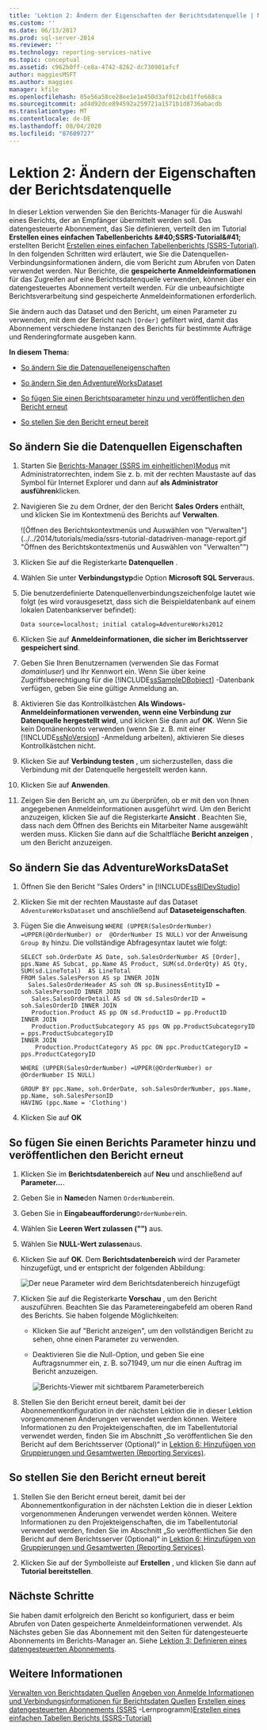 ```yaml
---
title: 'Lektion 2: Ändern der Eigenschaften der Berichtsdatenquelle | Microsoft-Dokumentation'
ms.custom: ''
ms.date: 06/13/2017
ms.prod: sql-server-2014
ms.reviewer: ''
ms.technology: reporting-services-native
ms.topic: conceptual
ms.assetid: c962b0ff-ce8a-4742-8262-dc730901afcf
author: maggiesMSFT
ms.author: maggies
manager: kfile
ms.openlocfilehash: 05e56a58ce28ee1e1e450d3af012cbd1ffe668ca
ms.sourcegitcommit: ad4d92dce894592a259721a1571b1d8736abacdb
ms.translationtype: MT
ms.contentlocale: de-DE
ms.lasthandoff: 08/04/2020
ms.locfileid: "87609727"
---
```

# <a name="lesson-2-modifying-the-report-data-source-properties"></a>Lektion 2: Ändern der Eigenschaften der Berichtsdatenquelle
  In dieser Lektion verwenden Sie den Berichts-Manager für die Auswahl eines Berichts, der an Empfänger übermittelt werden soll. Das datengesteuerte Abonnement, das Sie definieren, verteilt den im Tutorial **Erstellen eines einfachen Tabellenberichts &amp;#40;SSRS-Tutorial&amp;#41;** erstellten Bericht [Erstellen eines einfachen Tabellenberichts &#40;SSRS-Tutorial&#41;](../reporting-services/create-a-basic-table-report-ssrs-tutorial.md). In den folgenden Schritten wird erläutert, wie Sie die Datenquellen-Verbindungsinformationen ändern, die vom Bericht zum Abrufen von Daten verwendet werden. Nur Berichte, die **gespeicherte Anmeldeinformationen** für das Zugreifen auf eine Berichtsdatenquelle verwenden, können über ein datengesteuertes Abonnement verteilt werden. Für die unbeaufsichtigte Berichtsverarbeitung sind gespeicherte Anmeldeinformationen erforderlich.

 Sie ändern auch das Dataset und den Bericht, um einen Parameter zu verwenden, mit dem der Bericht nach `[Order]` gefiltert wird, damit das Abonnement verschiedene Instanzen des Berichts für bestimmte Aufträge und Renderingformate ausgeben kann.

 **In diesem Thema:**

-   [So ändern Sie die Datenquelleneigenschaften](#bkmk_modify_datasource)

-   [So ändern Sie den AdventureWorksDataset](#bkmk_modify_dataset)

-   [So fügen Sie einen Berichtsparameter hinzu und veröffentlichen den Bericht erneut](#bkmk_add_reportparameter)

-   [So stellen Sie den Bericht erneut bereit](#bkmk_redeploy)

##  <a name="to-modify-the-data-source-properties"></a><a name="bkmk_modify_datasource"></a>So ändern Sie die Datenquellen Eigenschaften

1.  Starten Sie [Berichts-Manager &#40;SSRS im einheitlichen&#41;Modus](../../2014/reporting-services/report-manager-ssrs-native-mode.md) mit Administratorrechten, indem Sie z. b. mit der rechten Maustaste auf das Symbol für Internet Explorer und dann auf **als Administrator ausführen**klicken.

2.  Navigieren Sie zu dem Ordner, der den Bericht **Sales Orders** enthält, und klicken Sie im Kontextmenü des Berichts auf **Verwalten**.

     ![Öffnen des Berichtskontextmenüs und Auswählen von "Verwalten"](../../2014/tutorials/media/ssrs-tutorial-datadriven-manage-report.gif "Öffnen des Berichtskontextmenüs und Auswählen von "Verwalten"")

3.  Klicken Sie auf die Registerkarte **Datenquellen** .

4.  Wählen Sie unter **Verbindungstyp**die Option **Microsoft SQL Server**aus.

5.  Die benutzerdefinierte Datenquellenverbindungszeichenfolge lautet wie folgt (es wird vorausgesetzt, dass sich die Beispieldatenbank auf einem lokalen Datenbankserver befindet):

    ```
    Data source=localhost; initial catalog=AdventureWorks2012
    ```

6.  Klicken Sie auf **Anmeldeinformationen, die sicher im Berichtsserver gespeichert sind**.

7.  Geben Sie Ihren Benutzernamen (verwenden Sie das Format *domain\user*) und Ihr Kennwort ein. Wenn Sie über keine Zugriffsberechtigung für die [!INCLUDE[ssSampleDBobject](../includes/sssampledbobject-md.md)] -Datenbank verfügen, geben Sie eine gültige Anmeldung an.

8.  Aktivieren Sie das Kontrollkästchen **Als Windows-Anmeldeinformationen verwenden, wenn eine Verbindung zur Datenquelle hergestellt wird**, und klicken Sie dann auf **OK**. Wenn Sie kein Domänenkonto verwenden (wenn Sie z. B. mit einer [!INCLUDE[ssNoVersion](../includes/ssnoversion-md.md)] -Anmeldung arbeiten), aktivieren Sie dieses Kontrollkästchen nicht.

9. Klicken Sie auf **Verbindung testen** , um sicherzustellen, dass die Verbindung mit der Datenquelle hergestellt werden kann.

10. Klicken Sie auf **Anwenden**.

11. Zeigen Sie den Bericht an, um zu überprüfen, ob er mit den von Ihnen angegebenen Anmeldeinformationen ausgeführt wird. Um den Bericht anzuzeigen, klicken Sie auf die Registerkarte **Ansicht** . Beachten Sie, dass nach dem Öffnen des Berichts ein Mitarbeiter Name ausgewählt werden muss. Klicken Sie dann auf die Schaltfläche **Bericht anzeigen** , um den Bericht anzuzeigen.

##  <a name="to-modify-the-adventureworksdataset"></a><a name="bkmk_modify_dataset"></a>So ändern Sie das AdventureWorksDataSet

1.  Öffnen Sie den Bericht "Sales Orders" in [!INCLUDE[ssBIDevStudio](../includes/ssbidevstudio-md.md)]

2.  Klicken Sie mit der rechten Maustaste auf das Dataset `AdventureWorksDataset` und anschließend auf **Dataseteigenschaften**.

3.  Fügen Sie die Anweisung `WHERE (UPPER(SalesOrderNumber) =UPPER(@OrderNumber) or  @OrderNumber IS NULL)` vor der Anweisung `Group By` hinzu. Die vollständige Abfragesyntax lautet wie folgt:

    ```
    SELECT soh.OrderDate AS Date, soh.SalesOrderNumber AS [Order], pps.Name AS Subcat, pp.Name AS Product, SUM(sd.OrderQty) AS Qty, SUM(sd.LineTotal)  AS LineTotal
    FROM Sales.SalesPerson AS sp INNER JOIN
      Sales.SalesOrderHeader AS soh ON sp.BusinessEntityID = soh.SalesPersonID INNER JOIN
       Sales.SalesOrderDetail AS sd ON sd.SalesOrderID = soh.SalesOrderID INNER JOIN
       Production.Product AS pp ON sd.ProductID = pp.ProductID
    INNER JOIN
       Production.ProductSubcategory AS pps ON pp.ProductSubcategoryID = pps.ProductSubcategoryID 
    INNER JOIN
        Production.ProductCategory AS ppc ON ppc.ProductCategoryID = pps.ProductCategoryID

    WHERE (UPPER(SalesOrderNumber) =UPPER(@OrderNumber) or  @OrderNumber IS NULL)

    GROUP BY ppc.Name, soh.OrderDate, soh.SalesOrderNumber, pps.Name, pp.Name, soh.SalesPersonID
    HAVING (ppc.Name = 'Clothing')
    ```

4.  Klicken Sie auf **OK**

##  <a name="to-add-a-report-parameter-and-republish-the-report"></a><a name="bkmk_add_reportparameter"></a>So fügen Sie einen Berichts Parameter hinzu und veröffentlichen den Bericht erneut

1.  Klicken Sie im **Berichtsdatenbereich** auf **Neu** und anschließend auf **Parameter...**.

2.  Geben Sie in **Name**den Namen `OrderNumber`ein.

3.  Geben Sie in **Eingabeaufforderung**`OrderNumber`ein.

4.  Wählen Sie **Leeren Wert zulassen ("")** aus.

5.  Wählen Sie **NULL-Wert zulassen**aus.

6.  Klicken Sie auf **OK**. Dem **Berichtsdatenbereich** wird der Parameter hinzugefügt, und er entspricht der folgenden Abbildung:

     ![Der neue Parameter wird dem Berichtsdatenbereich hinzugefügt](../../2014/tutorials/media/ssrs-tutorial-datadriven-parameter.gif "Der neue Parameter wird dem Berichtsdatenbereich hinzugefügt")

7.  Klicken Sie auf die Registerkarte **Vorschau** , um den Bericht auszuführen. Beachten Sie das Parametereingabefeld am oberen Rand des Berichts. Sie haben folgende Möglichkeiten:

    -   Klicken Sie auf "Bericht anzeigen", um den vollständigen Bericht zu sehen, ohne einen Parameter zu verwenden.

    -   Deaktivieren Sie die Null-Option, und geben Sie eine Auftragsnummer ein, z. B. so71949, um nur die einen Auftrag im Bericht anzuzeigen.

         ![Berichts-Viewer mit sichtbarem Parameterbereich](../../2014/tutorials/media/ssrs-tutorial-datadriven-reportviewer-parameter.gif "Berichts-Viewer mit sichtbarem Parameterbereich")

8.  Stellen Sie den Bericht erneut bereit, damit bei der Abonnementkonfiguration in der nächsten Lektion die in dieser Lektion vorgenommenen Änderungen verwendet werden können. Weitere Informationen zu den Projekteigenschaften, die im Tabellentutorial verwendet werden, finden Sie im Abschnitt „So veröffentlichen Sie den Bericht auf dem Berichtsserver (Optional)“ in [Lektion 6: Hinzufügen von Gruppierungen und Gesamtwerten &#40;Reporting Services&#41;](../reporting-services/lesson-6-adding-grouping-and-totals-reporting-services.md).

##  <a name="to-re-deploy-the-report"></a><a name="bkmk_redeploy"></a>So stellen Sie den Bericht erneut bereit

1.  Stellen Sie den Bericht erneut bereit, damit bei der Abonnementkonfiguration in der nächsten Lektion die in dieser Lektion vorgenommenen Änderungen verwendet werden können. Weitere Informationen zu den Projekteigenschaften, die im Tabellentutorial verwendet werden, finden Sie im Abschnitt „So veröffentlichen Sie den Bericht auf dem Berichtsserver (Optional)“ in [Lektion 6: Hinzufügen von Gruppierungen und Gesamtwerten &#40;Reporting Services&#41;](../reporting-services/lesson-6-adding-grouping-and-totals-reporting-services.md).

2.  Klicken Sie auf der Symbolleiste auf **Erstellen** , und klicken Sie dann auf **Tutorial bereitstellen**.

## <a name="next-steps"></a>Nächste Schritte
 Sie haben damit erfolgreich den Bericht so konfiguriert, dass er beim Abrufen von Daten gespeicherte Anmeldeinformationen verwendet. Als Nächstes geben Sie das Abonnement mit den Seiten für datengesteuerte Abonnements im Berichts-Manager an. Siehe [Lektion 3: Definieren eines datengesteuerten Abonnements](../reporting-services/lesson-3-defining-a-data-driven-subscription.md).

## <a name="see-also"></a>Weitere Informationen
 [Verwalten von Berichtsdaten Quellen](report-data/manage-report-data-sources.md) [Angeben von Anmelde Informationen und Verbindungsinformationen für Berichtsdaten Quellen](report-data/specify-credential-and-connection-information-for-report-data-sources.md) [Erstellen eines datengesteuerten Abonnements &#40;SSRS](../reporting-services/create-a-data-driven-subscription-ssrs-tutorial.md) -Lernprogramm&#41;[Erstellen eines einfachen Tabellen Berichts &#40;SSRS-Tutorial&#41;](../reporting-services/create-a-basic-table-report-ssrs-tutorial.md)



